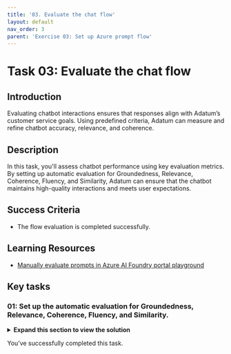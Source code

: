```yaml
---
title: '03. Evaluate the chat flow'
layout: default
nav_order: 3
parent: 'Exercise 03: Set up Azure prompt flow'
---
```


# Task 03: Evaluate the chat flow

## Introduction

Evaluating chatbot interactions ensures that responses align with Adatum’s customer service goals. Using predefined criteria, Adatum can measure and refine chatbot accuracy, relevance, and coherence.

## Description

In this task, you'll assess chatbot performance using key evaluation metrics. By setting up automatic evaluation for Groundedness, Relevance, Coherence, Fluency, and Similarity, Adatum can ensure that the chatbot maintains high-quality interactions and meets user expectations.

## Success Criteria

- The flow evaluation is completed successfully.

## Learning Resources

- [Manually evaluate prompts in Azure AI Foundry portal playground](https://learn.microsoft.com/en-us/azure/ai-studio/how-to/evaluate-prompts-playground)

## Key tasks

### 01: Set up the automatic evaluation for Groundedness, Relevance, Coherence, Fluency, and Similarity.

<details markdown="block">
<summary><strong>Expand this section to view the solution</strong></summary>

1. Download the **eval.json** file <a href="../../src/eval.json">HERE</a>.

1. On the **chatflow1** page, select **Evaluate** and then select **Automated evaluation**.

    ![jd9ditm5.jpg](../media/jd9ditm5.jpg)

1. On the **Basic information** tab, set the **Evaluation name** to +++eval1+++ and select **Next**.

1. On the **Configure test data** tab, select **+ Add your dataset**.

1. Select **Upload file** and select the **eval.jsonl** file.

1. Once the data loads, ensure the **chat_history** value is set to **${data.chat_history}** and the **query** value is set to **${data.query}**, then select **Next**.

    ![dbe6ai26.jpg](../media/dbe6ai26.jpg)

1. On the **Select metrics** tab, select the checkboxes for **Groundedness**, **Relevance**, **Coherence**, **Fluency**, and **Similarity**.

1. Select your connection from the **Connection** dropdown menu. The **gpt-4o-mini** model should be automatically selected.

    ![t8boqae7.jpg](../media/t8boqae7.jpg)

1. Scroll to the bottom and ensure the data mapping is correct, then select **Next**:

    ![vkklefre.jpg](../media/vkklefre.jpg)

1. Select **Submit** and wait for the evaluation to finish.

{: .important }
> Once the evaluation is finished, you'll see scores for the metrics that were selected. These scores are based on the chat flow's response to the test data. You can scroll down to see more detailed information on the metric scores and the reasoning behind those scores.
> ![9dyabizf.jpg](../media/9dyabizf.jpg)

</details>

You’ve successfully completed this task.
